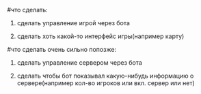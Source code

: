 #что сделать:
1. сделать управление игрой через бота

2. сделать хоть какой-то интерфейс игры(например карту)

#что сделать очень сильно попозже:
1. сделать управление сервером через бота

2. сделать чтобы бот показывал какую-нибудь информацию о сервере(например кол-во игроков или вкл. сервер или нет)